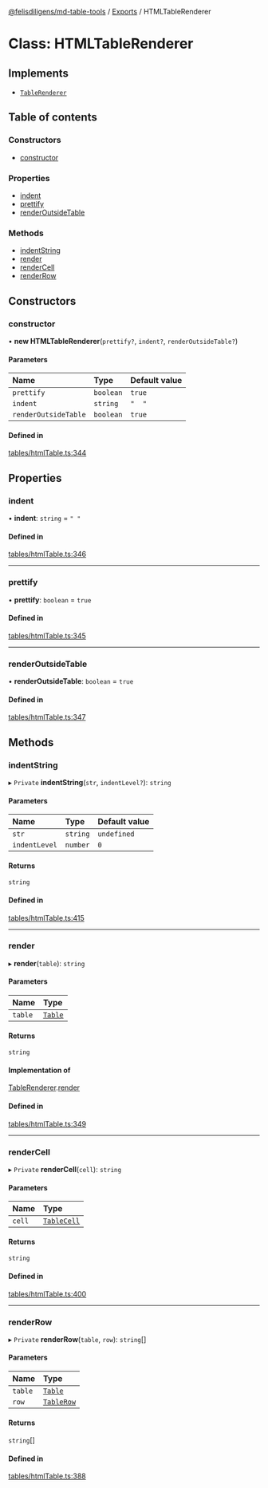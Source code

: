 [@felisdiligens/md-table-tools](../README.md) / [Exports](../modules.md) / HTMLTableRenderer

# Class: HTMLTableRenderer

## Implements

- [`TableRenderer`](../interfaces/TableRenderer.md)

## Table of contents

### Constructors

- [constructor](HTMLTableRenderer.md#constructor)

### Properties

- [indent](HTMLTableRenderer.md#indent)
- [prettify](HTMLTableRenderer.md#prettify)
- [renderOutsideTable](HTMLTableRenderer.md#renderoutsidetable)

### Methods

- [indentString](HTMLTableRenderer.md#indentstring)
- [render](HTMLTableRenderer.md#render)
- [renderCell](HTMLTableRenderer.md#rendercell)
- [renderRow](HTMLTableRenderer.md#renderrow)

## Constructors

### constructor

• **new HTMLTableRenderer**(`prettify?`, `indent?`, `renderOutsideTable?`)

#### Parameters

| Name | Type | Default value |
| :------ | :------ | :------ |
| `prettify` | `boolean` | `true` |
| `indent` | `string` | `"  "` |
| `renderOutsideTable` | `boolean` | `true` |

#### Defined in

[tables/htmlTable.ts:344](https://github.com/FelisDiligens/md-table-tools/blob/e0dc98a/src/tables/htmlTable.ts#L344)

## Properties

### indent

• **indent**: `string` = `" "`

#### Defined in

[tables/htmlTable.ts:346](https://github.com/FelisDiligens/md-table-tools/blob/e0dc98a/src/tables/htmlTable.ts#L346)

___

### prettify

• **prettify**: `boolean` = `true`

#### Defined in

[tables/htmlTable.ts:345](https://github.com/FelisDiligens/md-table-tools/blob/e0dc98a/src/tables/htmlTable.ts#L345)

___

### renderOutsideTable

• **renderOutsideTable**: `boolean` = `true`

#### Defined in

[tables/htmlTable.ts:347](https://github.com/FelisDiligens/md-table-tools/blob/e0dc98a/src/tables/htmlTable.ts#L347)

## Methods

### indentString

▸ `Private` **indentString**(`str`, `indentLevel?`): `string`

#### Parameters

| Name | Type | Default value |
| :------ | :------ | :------ |
| `str` | `string` | `undefined` |
| `indentLevel` | `number` | `0` |

#### Returns

`string`

#### Defined in

[tables/htmlTable.ts:415](https://github.com/FelisDiligens/md-table-tools/blob/e0dc98a/src/tables/htmlTable.ts#L415)

___

### render

▸ **render**(`table`): `string`

#### Parameters

| Name | Type |
| :------ | :------ |
| `table` | [`Table`](Table.md) |

#### Returns

`string`

#### Implementation of

[TableRenderer](../interfaces/TableRenderer.md).[render](../interfaces/TableRenderer.md#render)

#### Defined in

[tables/htmlTable.ts:349](https://github.com/FelisDiligens/md-table-tools/blob/e0dc98a/src/tables/htmlTable.ts#L349)

___

### renderCell

▸ `Private` **renderCell**(`cell`): `string`

#### Parameters

| Name | Type |
| :------ | :------ |
| `cell` | [`TableCell`](TableCell.md) |

#### Returns

`string`

#### Defined in

[tables/htmlTable.ts:400](https://github.com/FelisDiligens/md-table-tools/blob/e0dc98a/src/tables/htmlTable.ts#L400)

___

### renderRow

▸ `Private` **renderRow**(`table`, `row`): `string`[]

#### Parameters

| Name | Type |
| :------ | :------ |
| `table` | [`Table`](Table.md) |
| `row` | [`TableRow`](TableRow.md) |

#### Returns

`string`[]

#### Defined in

[tables/htmlTable.ts:388](https://github.com/FelisDiligens/md-table-tools/blob/e0dc98a/src/tables/htmlTable.ts#L388)

